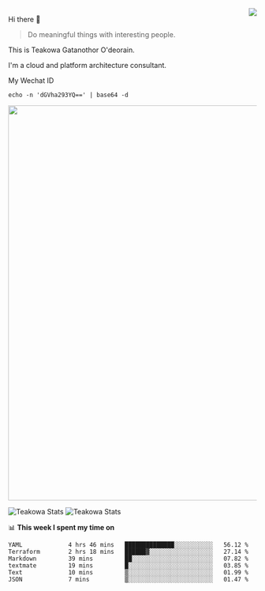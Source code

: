 <img align="right" src="https://github-readme-stats.vercel.app/api?username=Teakowa&show_icons=true&icon_color=2f80ed&text_color=718096&bg_color=ffffff&hide_title=true" />

Hi there 👋

> Do meaningful things with interesting people.

This is Teakowa Gatanothor O'deorain.

I'm a cloud and platform architecture consultant.

My Wechat ID

```
echo -n 'dGVha293YQ==' | base64 -d
```

<a href="https://github.com/ryo-ma/github-profile-trophy">
  <img width=800 src="https://github-profile-trophy.vercel.app/?username=Teakowa&column=8&theme=radical&no-frame=true&no-bg=true"/>
</a>

![Teakowa Stats](https://github-profile-summary-cards.vercel.app/api/cards/repos-per-language?username=Teakowa&theme=nord_bright)
![Teakowa Stats](https://github-profile-summary-cards.vercel.app/api/cards/most-commit-language?username=Teakowa&theme=nord_bright)


📊 **This week I spent my time on**
<!--START_SECTION:waka-->

```text
YAML             4 hrs 46 mins   ██████████████░░░░░░░░░░░   56.12 %
Terraform        2 hrs 18 mins   ██████▓░░░░░░░░░░░░░░░░░░   27.14 %
Markdown         39 mins         ██░░░░░░░░░░░░░░░░░░░░░░░   07.82 %
textmate         19 mins         █░░░░░░░░░░░░░░░░░░░░░░░░   03.85 %
Text             10 mins         ▒░░░░░░░░░░░░░░░░░░░░░░░░   01.99 %
JSON             7 mins          ▒░░░░░░░░░░░░░░░░░░░░░░░░   01.47 %
```

<!--END_SECTION:waka-->
